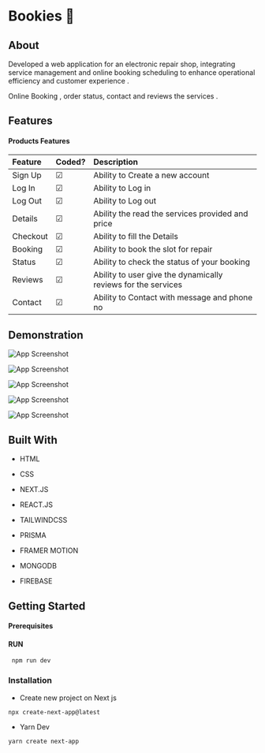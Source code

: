 
# Bookies 📘


## About

Developed a web application for an electronic repair shop, integrating service management  and online booking scheduling to enhance operational efficiency and customer experience .


Online Booking , order status, contact  and reviews the services .



## Features

#### Products Features


| Feature | Coded?     | Description                |
| :-------- | :------- | :------------------------- |
| Sign Up |  ☑ | Ability to Create a new account  |
| Log In |  ☑ | Ability to Log in  |
| Log Out |  ☑ | Ability to Log out  |
| Details |  ☑ | Ability the read the services provided and price  |
| Checkout |  ☑ | Ability to fill the Details   |
| Booking |  ☑ | Ability to book the slot for repair   |
| Status |  ☑ | Ability to check the status of your booking  |
| Reviews |  ☑ | Ability to user give the dynamically reviews for the services   |
| Contact |  ☑ | Ability to Contact with message and phone no  |


## Demonstration



![App Screenshot](/public/r1.png)

![App Screenshot](/public/r2.png)

![App Screenshot](/public/r3.png)

![App Screenshot](/public/r4.png)

![App Screenshot](/public/r5.png)



## Built With

 * HTML

 * CSS
 
 * NEXT.JS 
 
 * REACT.JS

 * TAILWINDCSS

 * PRISMA 

 * FRAMER MOTION
 
 * MONGODB

 * FIREBASE



## Getting Started

#### Prerequisites

#### RUN
     npm run dev

### Installation

 * Create new project on Next js 
  ```http
  npx create-next-app@latest
```
 * Yarn Dev
  ```http
  yarn create next-app
```
